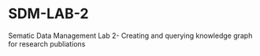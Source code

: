 # SDM-LAB-2
Sematic Data Management Lab 2-  Creating and querying knowledge graph for research publiations
